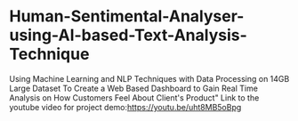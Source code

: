 # Human-Sentimental-Analyser-using-AI-based-Text-Analysis-Technique



Using Machine Learning and NLP Techniques with Data Processing on 14GB Large Dataset To Create a Web Based Dashboard to Gain Real Time Analysis on How Customers Feel About Client's Product"
Link to the youtube video for project demo:https://youtu.be/uht8MB5oBpg
